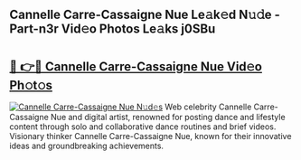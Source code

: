 ## Cannelle Carre-Cassaigne Nue Le𝚊k𝚎d N𝚞𝚍e - Part-n3r Vid𝚎o Photos Le𝚊ks j0SBu

# <h2><a href="http://fbau67i.evod.top/?m=Cannelle+Carre-Cassaigne+Nue">🔗 👉🔴 Cannelle Carre-Cassaigne Nue Vid𝚎o Ph𝚘t𝚘s</a></h2>

[![Cannelle Carre-Cassaigne Nue N𝚞d𝚎s](https://i.imgur.com/8V9OHl7.gif)](http://fbau67i.evod.top/?m=Cannelle+Carre-Cassaigne+Nue)
Web celebrity Cannelle Carre-Cassaigne Nue and digital artist, renowned for posting dance and lifestyle content through solo and collaborative dance routines and brief videos. Visionary thinker Cannelle Carre-Cassaigne Nue, known for their innovative ideas and groundbreaking achievements. 
